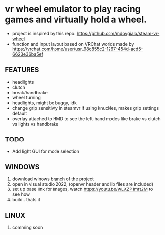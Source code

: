 <h1>vr wheel emulator to play racing games and virtually hold a wheel.</h1>

- project is inspired by this repo: https://github.com/mdovgialo/steam-vr-wheel
- function and input layout based on VRChat worlds made by https://vrchat.com/home/user/usr_98c855c2-1267-454d-acd5-6623e36ba5ef

<h2>FEATURES</h2>
 
 - headlights
 - clutch
 - break/handbrake
 - wheel turning
 - headlights, might be buggy, idk
 - change grip sensitivty in steamvr if using knuckles, makes grip settings default
 - overlay attached to HMD to see the left-hand modes like brake vs clutch vs lights vs handbrake
<h2>TODO</h2>

 - Add light GUI for mode selection

<h2>WINDOWS</h2>

1. download winows branch of the project
2. open in visual studio 2022, (openvr header and lib files are included)
3. set up base link for images, watch https://youtu.be/wLXZP1mrt2M to see how
4. build.. thats it

<h2>LINUX</h2>

1. comming soon
